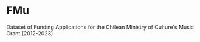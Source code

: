 # FMu
Dataset of Funding Applications for the Chilean Ministry of Culture's Music Grant (2012-2023)
